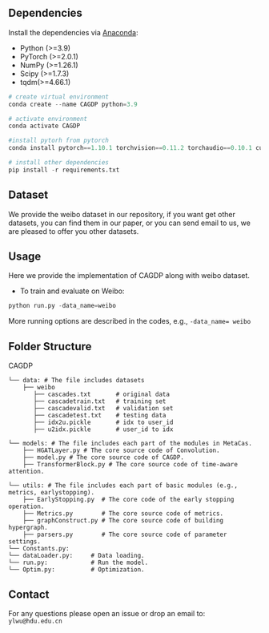 ## Dependencies
Install the dependencies via [Anaconda](https://www.anaconda.com/):
+ Python (>=3.9)
+ PyTorch (>=2.0.1)
+ NumPy (>=1.26.1)
+ Scipy (>=1.7.3)
+ tqdm(>=4.66.1)

```python
# create virtual environment
conda create --name CAGDP python=3.9

# activate environment
conda activate CAGDP

#install pytorh from pytorch
conda install pytorch==1.10.1 torchvision==0.11.2 torchaudio==0.10.1 cudatoolkit=10.2 -c pytorch

# install other dependencies
pip install -r requirements.txt
```

## Dataset

We provide the weibo dataset in our repository, if you want get other datasets, you can find them in our paper, or you can send email to us, we are pleased to offer you other datasets.

## Usage

Here we provide the implementation of CAGDP along with weibo dataset.

+ To train and evaluate on Weibo:
```python
python run.py -data_name=weibo
```
More running options are described in the codes, e.g., `-data_name= weibo`

## Folder Structure

CAGDP
```
└── data: # The file includes datasets
    ├── weibo
       ├── cascades.txt       # original data
       ├── cascadetrain.txt   # training set
       ├── cascadevalid.txt   # validation set
       ├── cascadetest.txt    # testing data
       ├── idx2u.pickle       # idx to user_id
       ├── u2idx.pickle       # user_id to idx
       
└── models: # The file includes each part of the modules in MetaCas.
    ├── HGATLayer.py # The core source code of Convolution.
    ├── model.py # The core source code of CAGDP.
    ├── TransformerBlock.py # The core source code of time-aware attention.

└── utils: # The file includes each part of basic modules (e.g., metrics, earlystopping).
    ├── EarlyStopping.py  # The core code of the early stopping operation.
    ├── Metrics.py        # The core source code of metrics.
    ├── graphConstruct.py # The core source code of building hypergraph.
    ├── parsers.py        # The core source code of parameter settings. 
└── Constants.py:    
└── dataLoader.py:     # Data loading.
└── run.py:            # Run the model.
└── Optim.py:          # Optimization.

```
## Contact

For any questions please open an issue or drop an email to: `ylwu@hdu.edu.cn`
